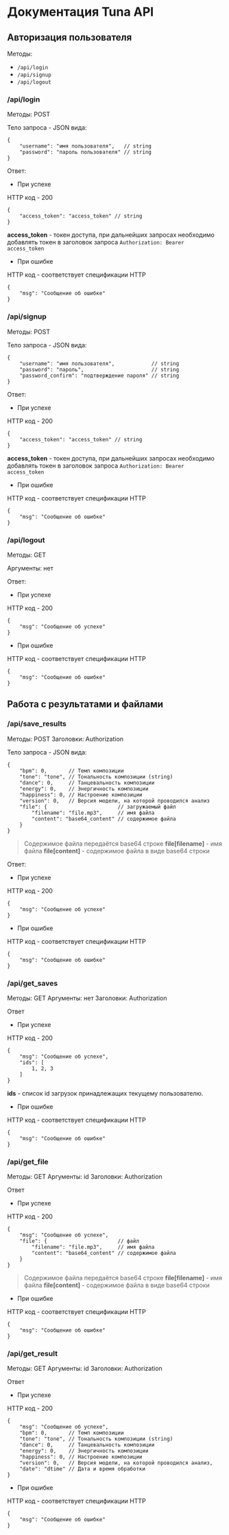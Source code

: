 # Документация Tuna API

## Авторизация пользователя

Методы:

- `/api/login`
- `/api/signup`
- `/api/logout`

### /api/login

Методы: POST

Тело запроса - JSON вида:

```json5
{
    "username": "имя пользователя",   // string
    "password": "пароль пользователя" // string
}
```

Ответ:

- При успехе

HTTP код - 200

```json5
{
    "access_token": "access_token" // string
}
```

**access_token** - токен доступа, при дальнейших запросах необходимо добавлять токен в заголовок запроса `Authorization: Bearer access_token`

- При ошибке

HTTP код - соответствует спецификации HTTP

```json5
{
    "msg": "Сообщение об ошибке"
}
```

### /api/signup

Методы: POST

Тело запроса - JSON вида:

```json5
{
    "username": "имя пользователя",            // string
    "password": "пароль",                      // string
    "password_confirm": "подтверждение пароля" // string
}
```

Ответ:

- При успехе

HTTP код - 200

```json5
{
    "access_token": "access_token" // string
}
```

**access_token** - токен доступа, при дальнейших запросах необходимо добавлять токен в заголовок запроса `Authorization: Bearer access_token`

- При ошибке

HTTP код - соответствует спецификации HTTP

```json5
{
    "msg": "Сообщение об ошибке"
}
```

### /api/logout

Методы: GET

Аргументы: нет

Ответ:

- При успехе

HTTP код - 200

```json5
{
    "msg": "Сообщение об успехе"
}
```

- При ошибке

HTTP код - соответствует спецификации HTTP

```json5
{
    "msg": "Сообщение об ошибке"
}
```

## Работа с результатами и файлами

### /api/save_results

Методы: POST
Заголовки: Authorization

Тело запроса - JSON вида:

```json5
{
    "bpm": 0,       // Темп композиции
    "tone": "tone", // Тональность композиции (string)
    "dance": 0,     // Танцевальность композиции
    "energy": 0,    // Энергичность композиции 
    "happiness": 0, // Настроение композиции
    "version": 0,   // Версия модели, на которой проводился анализ
    "file": {                       // загружаемый файл
        "filename": "file.mp3",     // имя файла
        "content": "base64_content" // содержимое файла
    }
}
```

> Содержимое файла передаётся base64 строке
> **file[filename]** - имя файла
> **file[content]** - содержимое файла в виде base64 строки

Ответ:

- При успехе

HTTP код - 200

```json5
{
    "msg": "Сообщение об успехе"
}
```

- При ошибке

HTTP код - соответствует спецификации HTTP

```json5
{
    "msg": "Сообщение об ошибке"
}
```

### /api/get_saves

Методы: GET
Аргументы: нет
Заголовки: Authorization

Ответ

- При успехе

HTTP код - 200

```json5
{
    "msg": "Сообщение об успехе",
    "ids": [
        1, 2, 3
    ]
}
```

**ids** - список id загрузок принадлежащих текущему пользователю.

- При ошибке

HTTP код - соответствует спецификации HTTP

```json5
{
    "msg": "Сообщение об ошибке"
}
```

### /api/get_file

Методы: GET
Аргументы: id
Заголовки: Authorization

Ответ

- При успехе

HTTP код - 200

```json5
{
    "msg": "Сообщение об успехе",
    "file": {                       // файл
        "filename": "file.mp3",     // имя файла
        "content": "base64_content" // содержимое файла
    }
}
```

> Содержимое файла передаётся base64 строке
> **file[filename]** - имя файла
> **file[content]** - содержимое файла в виде base64 строки

- При ошибке

HTTP код - соответствует спецификации HTTP

```json5
{
    "msg": "Сообщение об ошибке"
}
```

### /api/get_result

Методы: GET
Аргументы: id
Заголовки: Authorization

Ответ

- При успехе

HTTP код - 200

```json5
{
    "msg": "Сообщение об успехе",
    "bpm": 0,       // Темп композиции
    "tone": "tone", // Тональность композиции (string)
    "dance": 0,     // Танцевальность композиции
    "energy": 0,    // Энергичность композиции 
    "happiness": 0, // Настроение композиции
    "version": 0,   // Версия модели, на которой проводился анализ,
    "date": "dtime" // Дата и время обработки
}
```

- При ошибке

HTTP код - соответствует спецификации HTTP

```json5
{
    "msg": "Сообщение об ошибке"
}
```
